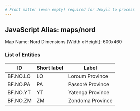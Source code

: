```yaml
---
# Front matter (even empty) required for Jekyll to process
---
```


## JavaScript Alias: maps/nord

Map Name: Nord
Dimensions (Width x Height): 600x460

### List of Entities

ID | Short label | Label
---|---|---|
BF.NO.LO|LO|Loroum Province
BF.NO.PA|PA|Passoré Province
BF.NO.YT|YT|Yatenga Province
BF.NO.ZM|ZM|Zondoma Province

